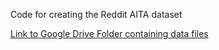 Code for creating the Reddit AITA dataset

[Link to Google Drive Folder containing data files](https://drive.google.com/drive/folders/1JelEn_LBWNh9tSlSJjQSxLRZCIjuCqAg?usp=sharing)
